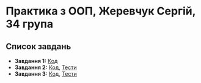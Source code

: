 # Практика з ООП, Жеревчук Сергій, 34 група

## Список завдань
- **Завдання 1:** [Код](src/Task_1)
- **Завдання 2:** [Код](src/Task_2), [Тести](test/Task_2/Test.java)
- **Завдання 3:** [Код](src/Task_3), [Тести](test/Task_3/Test.java)
